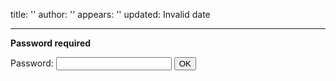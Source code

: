title: ''
author: ''
appears: ''
updated: Invalid date

---

**Password required**

<form name="authform" action="/pmwiki.php/Teaching/CPSC601L10Topic25Outline" method="post">

Password: <input type="password" name="authpw" class="inputbox">
<input type="submit" value="OK" class="inputbutton">

</form>
<script language="javascript" type="text/javascript"><!--
    try { document.authform.authid.focus(); }
    catch(e) { document.authform.authpw.focus(); } //--></script>
